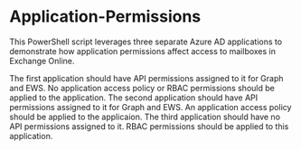 # Application-Permissions
 This PowerShell script leverages three separate Azure AD applications to demonstrate how application permissions affect access to mailboxes in Exchange Online.
 
 The first application should have API permissions assigned to it for Graph and EWS. No application access policy or RBAC permissions should be applied to the application.
 The second application should have API permissions assigned to it for Graph and EWS. An application access policy should be applied to the applicaion.
 The third application should have no API permissions assigned to it. RBAC permissions should be applied to this application.
 
 